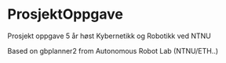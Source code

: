 # ProsjektOppgave
 Prosjekt oppgave 5 år høst Kybernetikk og Robotikk ved NTNU

Based on gbplanner2 from Autonomous Robot Lab (NTNU/ETH..)
